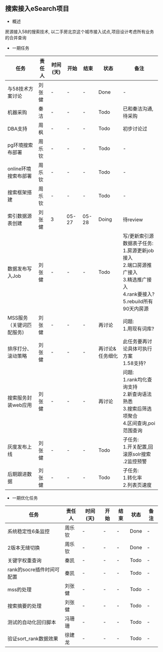 搜索接入eSearch项目
-

*  概述

  房源接入58的搜索技术, 以二手房北京这个城市接入试点,项目设计考虑所有业务的合并查询

* 一期任务

任务 | 责任人 | 时间(天) | 开始 | 结束 | 状态 | 备注
---|---|---|---|---|---|---
与58技术方案讨论         | 刘张健 | - | - | - | Done | - | -
机器采购         	    	| 秦洁 | - | - | - | Todo | 已和秦洁沟通,待采购
DBA支持         | 周枫 | - | - | - | Todo | 初步讨论过
pg环境搜索布部署         | 周乐钦 | - | - | - | Todo | - |
online环境搜索布部署         | 周乐钦 | - | - | - | Todo | - |
搜索框架搭建         | 周乐钦 | - | - | - | Todo | - |
索引数据源表创建         | 刘张健 | 3 | 05-27 | 05-28 | Doing | 待review
数据发布写入Job         | 刘张健 | - | - | - | Todo |写/更新索引源数据表子任务:<br>1.房源更新job接入<br/>2.端口房源推广接入<br/>3.精选推广接入<br/>4.rank要接入?<br/>5.rebuild所有90天内房源
MSS服务（关键词匹配服务)         | 刘张健 | - | - | - | 再讨论 | 问题:<br/>1.用现有词库?
排序打分、滚动策略         | 刘张健 | - | - | - | 再讨论&任务细化 | 此任务要再讨论具体可执行方案<br/>1.58支持?
搜索服务封装web应用         | 刘张健 | - | - | - | 再讨论 |问题:<br/>1.rank均化查询支持<br/>2.新查询语法熟悉<br/>3.搜索后筛选项聚合<br /> 4.区间查询,poi范围查询
灰度发布上线         | 刘张健 | - | - | - | Todo | 子任务:<br/>1.开关配置,回滚原solr搜索<br/>.2监控预警
后期跟进数据         | 刘张健 | - | - | - | Todo | 子任务:<br/>1.转化率<br/>2.列表页速度

* 一期优化任务
   
任务 | 责任人 | 时间(天) | 开始 | 结束 | 状态 | 备注
---|---|---|---|---|---|---
系统稳定性6条监控         | 周乐钦 | - | - | - | Done | - | -
2版本无缝切换         | 周乐钦 | - | - | - | Done | - | -
关键字权重查询         | 秦凯 | - | - | - | Todo | - | -
rank的socre插件时间可配置| 秦凯 | - | - | - | Todo | - | -
mss的处理        | 刘张健 | - | - | - | Todo | - | -
搜索摘要的处理       | 刘张健 | - | - | - | Todo | - | -
测试的自动化回归脚本         | 冯珊珊 | - | - | - | Todo | - | -
验证sort_rank数据效果        | 徐建龙 | - | - | - | Todo | - | -
